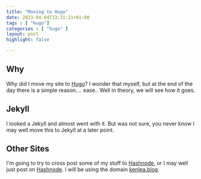```yaml
---
title: "Moving to Hugo"
date: 2023-04-04T13:31:21+01:00
tags : [ "hugo"]
categories : [ "hugo" ]
layout: post
highlight: false

---
```


## Why
Why did I move my site to [Hugo](https://gohugo.io/)? I wonder that myself, but at the end of the day there is a simple reason.... ease.. Well in theory, we will see how it goes.

## Jekyll
I looked a Jekyll and almost went with it. But was not sure, you never know I may well move this to Jekyll at a later point.

## Other Sites

I'm going to try to cross post some of my stuff to [Hashnode](https://hashnode.com), or I may well just post on [Hashnode](https://tanzy.hashnode.dev). I will be using the domain [kenlea.blog](https://www.kenlea.blog).
